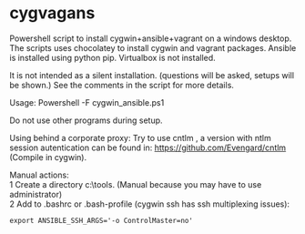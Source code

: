 # cygvagans
Powershell script to install cygwin+ansible+vagrant on a  windows desktop.
The scripts uses chocolatey to install cygwin and  vagrant packages.
Ansible is installed using python pip.
Virtualbox is  not installed.

It is not intended as a silent installation. (questions will be asked, setups will be shown.)
See the comments in the script for more details.



Usage:
Powershell -F cygwin_ansible.ps1

Do not use other programs during setup.


Using behind a corporate proxy:
Try to use cntlm , a version with ntlm  session autentication can be found in:
https://github.com/Evengard/cntlm (Compile in cygwin).


Manual actions:<br>
1 Create a directory c:\tools. (Manual because you may have to use administrator)<br>
2 Add to .bashrc or .bash-profile (cygwin ssh has ssh multiplexing issues):
  ```
  export ANSIBLE_SSH_ARGS='-o ControlMaster=no'
  ```
